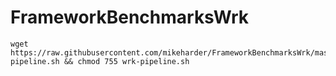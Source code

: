 # FrameworkBenchmarksWrk
```
wget https://raw.githubusercontent.com/mikeharder/FrameworkBenchmarksWrk/master/wrk-pipeline.sh && chmod 755 wrk-pipeline.sh
```
